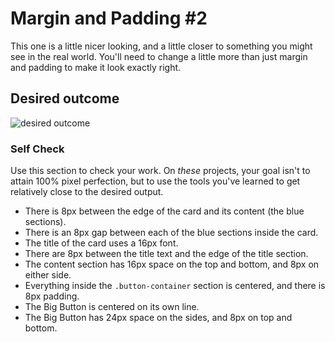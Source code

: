# Margin and Padding #2

This one is a little nicer looking, and a little closer to something you might see in the real world. You'll need to change a little more than just margin and padding to make it look exactly right.

## Desired outcome
![desired outcome](./desired-outcome.png)

### Self Check
Use this section to check your work. On _these_ projects, your goal isn't to attain 100% pixel perfection, but to use the tools you've learned to get relatively close to the desired output.

-  There is 8px between the edge of the card and its content (the blue sections).
-  There is an 8px gap between each of the blue sections inside the card.
-  The title of the card uses a 16px font.
-  There are 8px between the title text and the edge of the title section.
-  The content section has 16px space on the top and bottom, and 8px on either side.
-  Everything inside the `.button-container` section is centered, and there is 8px padding.
- The Big Button is centered on its own line.
- The Big Button has 24px space on the sides, and 8px on top and bottom.
